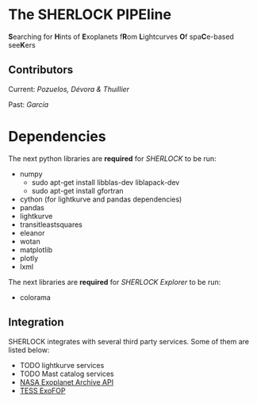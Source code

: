 # The SHERLOCK PIPEline
<b>S</b>earching for <b>H</b>ints of <b>E</b>xoplanets f<b>R</b>om <b>L</b>ightcurves 
<b>O</b>f spa<b>C</b>e-based see<b>K</b>ers

## Contributors
Current: <i>Pozuelos, Dévora & Thuillier</i> 

Past: <i>García</i>

# Dependencies
The next python libraries are <b>required</b> for <i>SHERLOCK</i> to be run:
* numpy
    * sudo apt-get install libblas-dev liblapack-dev
    * sudo apt-get install gfortran
* cython (for lightkurve and pandas dependencies)
* pandas
* lightkurve
* transitleastsquares
* eleanor
* wotan
* matplotlib
* plotly
* lxml

The next libraries are <b>required</b> for <i>SHERLOCK Explorer</i> to be run:
* colorama

## Integration
SHERLOCK integrates with several third party services. Some of them are listed below:
* TODO lightkurve services
* TODO Mast catalog services
* [NASA Exoplanet Archive API](https://exoplanetarchive.ipac.caltech.edu/docs/program_interfaces.html)
* [TESS ExoFOP](https://exofop.ipac.caltech.edu/tess/view_toi.php)

